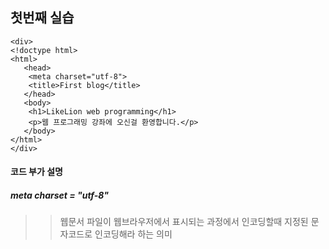  ## 첫번째 실습
 ~~~
 <div>
<!doctype html>
<html>
    <head>
     <meta charset="utf-8">
     <title>First blog</title>
    </head>
    <body>
     <h1>LikeLion web programming</h1>
     <p>웹 프로그래밍 강좌에 오신걸 환영합니다.</p>
    </body>
</html>
 </div>
 ~~~
#### 코드 부가 설명
##### meta charset = "utf-8"
>> 웹문서 파일이 웹브라우저에서 표시되는 과정에서 인코딩할때 지정된 문자코드로 인코딩해라 하는 의미

##### <title>
>> 웹 페이지에서 제목을 담음
 
##### body
>> 문서 내에서 한개만 존재
>> <body> 태그는 문서의 몸통을 나타내는 태그
>> 브라우저 화면에 보이는 것들이 주로 들어감
 
 ## 레이아웃과 관련된 두번째 실습
 
* header
 >> 웹 페이지 혹은 <section>의 소개나 제목을 담기 위해 사용하는 요소
 
 
* nav
 >> 네비게이션 역할을 하는 요소
 
 
* section
 >> 기준에 따라 구획을 구분하기 위해 사용하는 요소
 
 
 ~~~
 <div> 
<!DOCTYPE html>
<html>
<head>
    <meta charset="utf-8">
    <title>2번째 실습</title>
    <p>젊음팀 화이팅!</p>
</head>

<body>
    <header>
        로고와 이름이 들어갈 자리
    </header>
    <nav>
        <p>사이트 메뉴 자리</p>
    </nav>
    <section>
        <p> 첫번째 기사 자리</p>
        <article>
            <p> 두번째 기사 자리</p>
        </article>
    </section>
    <aside>
        <p> 광고가 들어갈 자리</p>
    </aside>
    <footer>
        <p> 회사 저ㅇ보가 들어갈자리</p>
    </footer>

</body>

</html>
</div>
 ~~~
